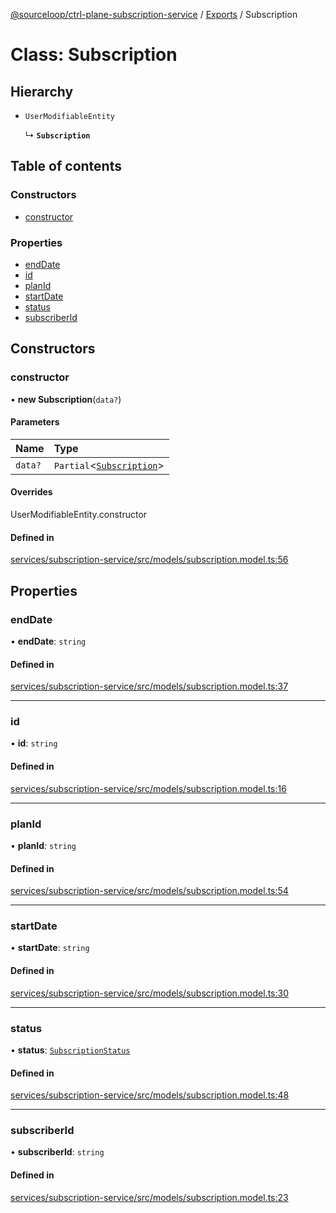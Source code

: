 [@sourceloop/ctrl-plane-subscription-service](../README.md) / [Exports](../modules.md) / Subscription

# Class: Subscription

## Hierarchy

- `UserModifiableEntity`

  ↳ **`Subscription`**

## Table of contents

### Constructors

- [constructor](Subscription.md#constructor)

### Properties

- [endDate](Subscription.md#enddate)
- [id](Subscription.md#id)
- [planId](Subscription.md#planid)
- [startDate](Subscription.md#startdate)
- [status](Subscription.md#status)
- [subscriberId](Subscription.md#subscriberid)

## Constructors

### constructor

• **new Subscription**(`data?`)

#### Parameters

| Name | Type |
| :------ | :------ |
| `data?` | `Partial`<[`Subscription`](Subscription.md)\> |

#### Overrides

UserModifiableEntity.constructor

#### Defined in

[services/subscription-service/src/models/subscription.model.ts:56](https://github.com/sourcefuse/arc-saas/blob/5e03dcb/services/subscription-service/src/models/subscription.model.ts#L56)

## Properties

### endDate

• **endDate**: `string`

#### Defined in

[services/subscription-service/src/models/subscription.model.ts:37](https://github.com/sourcefuse/arc-saas/blob/5e03dcb/services/subscription-service/src/models/subscription.model.ts#L37)

___

### id

• **id**: `string`

#### Defined in

[services/subscription-service/src/models/subscription.model.ts:16](https://github.com/sourcefuse/arc-saas/blob/5e03dcb/services/subscription-service/src/models/subscription.model.ts#L16)

___

### planId

• **planId**: `string`

#### Defined in

[services/subscription-service/src/models/subscription.model.ts:54](https://github.com/sourcefuse/arc-saas/blob/5e03dcb/services/subscription-service/src/models/subscription.model.ts#L54)

___

### startDate

• **startDate**: `string`

#### Defined in

[services/subscription-service/src/models/subscription.model.ts:30](https://github.com/sourcefuse/arc-saas/blob/5e03dcb/services/subscription-service/src/models/subscription.model.ts#L30)

___

### status

• **status**: [`SubscriptionStatus`](../enums/SubscriptionStatus.md)

#### Defined in

[services/subscription-service/src/models/subscription.model.ts:48](https://github.com/sourcefuse/arc-saas/blob/5e03dcb/services/subscription-service/src/models/subscription.model.ts#L48)

___

### subscriberId

• **subscriberId**: `string`

#### Defined in

[services/subscription-service/src/models/subscription.model.ts:23](https://github.com/sourcefuse/arc-saas/blob/5e03dcb/services/subscription-service/src/models/subscription.model.ts#L23)
